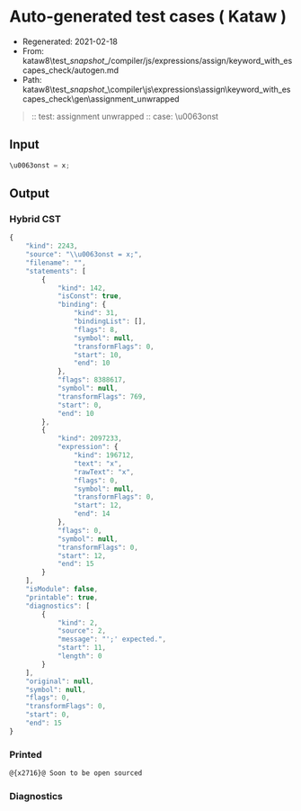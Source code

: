 # Auto-generated test cases ( Kataw )
- Regenerated: 2021-02-18
- From: kataw8\test\__snapshot__/compiler/js/expressions/assign/keyword_with_escapes_check/autogen.md
- Path: kataw8\test\__snapshot__\compiler\js\expressions\assign\keyword_with_escapes_check\gen\assignment_unwrapped
> :: test: assignment unwrapped
> :: case: \u0063onst
## Input

`````js
\u0063onst = x;
`````

## Output

### Hybrid CST

```javascript
{
    "kind": 2243,
    "source": "\\u0063onst = x;",
    "filename": "",
    "statements": [
        {
            "kind": 142,
            "isConst": true,
            "binding": {
                "kind": 31,
                "bindingList": [],
                "flags": 8,
                "symbol": null,
                "transformFlags": 0,
                "start": 10,
                "end": 10
            },
            "flags": 8388617,
            "symbol": null,
            "transformFlags": 769,
            "start": 0,
            "end": 10
        },
        {
            "kind": 2097233,
            "expression": {
                "kind": 196712,
                "text": "x",
                "rawText": "x",
                "flags": 0,
                "symbol": null,
                "transformFlags": 0,
                "start": 12,
                "end": 14
            },
            "flags": 0,
            "symbol": null,
            "transformFlags": 0,
            "start": 12,
            "end": 15
        }
    ],
    "isModule": false,
    "printable": true,
    "diagnostics": [
        {
            "kind": 2,
            "source": 2,
            "message": "';' expected.",
            "start": 11,
            "length": 0
        }
    ],
    "original": null,
    "symbol": null,
    "flags": 0,
    "transformFlags": 0,
    "start": 0,
    "end": 15
}
```

### Printed

```javascript
@{x2716}@ Soon to be open sourced
```

### Diagnostics

```javascript

```

